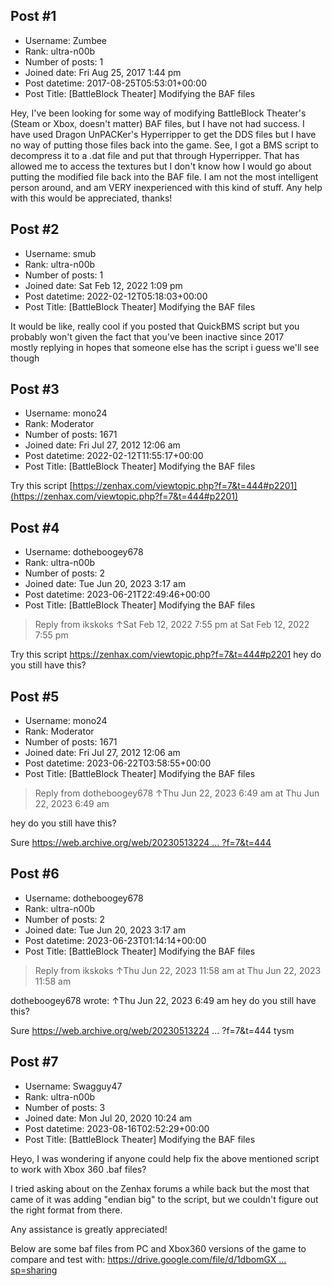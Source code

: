## Post #1
- Username: Zumbee
- Rank: ultra-n00b
- Number of posts: 1
- Joined date: Fri Aug 25, 2017 1:44 pm
- Post datetime: 2017-08-25T05:53:01+00:00
- Post Title: [BattleBlock Theater] Modifying the BAF files

Hey, I've been looking for some way of modifying BattleBlock Theater's (Steam or Xbox, doesn't matter) BAF files, but I have not had success. I have used Dragon UnPACKer's Hyperripper to get the DDS files but I have no way of putting those files back into the game. See, I got a BMS script to decompress it to a .dat file and put that through Hyperripper. That has allowed me to access the textures but I don't know how I would go about putting the modified file back into the BAF file. I am not the most intelligent person around, and am VERY inexperienced with this kind of stuff. Any help with this would be appreciated, thanks!
## Post #2
- Username: smub
- Rank: ultra-n00b
- Number of posts: 1
- Joined date: Sat Feb 12, 2022 1:09 pm
- Post datetime: 2022-02-12T05:18:03+00:00
- Post Title: [BattleBlock Theater] Modifying the BAF files

It would be like, really cool if you posted that QuickBMS script
but you probably won't given the fact that you've been inactive since 2017   
mostly replying in hopes that someone else has the script 
i guess we'll see though
## Post #3
- Username: mono24
- Rank: Moderator
- Number of posts: 1671
- Joined date: Fri Jul 27, 2012 12:06 am
- Post datetime: 2022-02-12T11:55:17+00:00
- Post Title: [BattleBlock Theater] Modifying the BAF files

Try this script [https://zenhax.com/viewtopic.php?f=7&t=444#p2201](https://zenhax.com/viewtopic.php?f=7&t=444#p2201)
## Post #4
- Username: dotheboogey678
- Rank: ultra-n00b
- Number of posts: 2
- Joined date: Tue Jun 20, 2023 3:17 am
- Post datetime: 2023-06-21T22:49:46+00:00
- Post Title: [BattleBlock Theater] Modifying the BAF files

> Reply from ikskoks ↑Sat Feb 12, 2022 7:55 pm at Sat Feb 12, 2022 7:55 pm
>
> 
Try this script https://zenhax.com/viewtopic.php?f=7&t=444#p2201
hey do you still have this?
## Post #5
- Username: mono24
- Rank: Moderator
- Number of posts: 1671
- Joined date: Fri Jul 27, 2012 12:06 am
- Post datetime: 2023-06-22T03:58:55+00:00
- Post Title: [BattleBlock Theater] Modifying the BAF files

> Reply from dotheboogey678 ↑Thu Jun 22, 2023 6:49 am at Thu Jun 22, 2023 6:49 am
>
> 
hey do you still have this?

Sure [https://web.archive.org/web/20230513224 ... ?f=7&t=444](https://web.archive.org/web/20230513224713/https://zenhax.com/viewtopic.php?f=7&t=444)
## Post #6
- Username: dotheboogey678
- Rank: ultra-n00b
- Number of posts: 2
- Joined date: Tue Jun 20, 2023 3:17 am
- Post datetime: 2023-06-23T01:14:14+00:00
- Post Title: [BattleBlock Theater] Modifying the BAF files

> Reply from ikskoks ↑Thu Jun 22, 2023 11:58 am at Thu Jun 22, 2023 11:58 am
>
> 
dotheboogey678 wrote: ↑Thu Jun 22, 2023 6:49 am
hey do you still have this?


Sure https://web.archive.org/web/20230513224 ... ?f=7&t=444
tysm
## Post #7
- Username: Swagguy47
- Rank: ultra-n00b
- Number of posts: 3
- Joined date: Mon Jul 20, 2020 10:24 am
- Post datetime: 2023-08-16T02:52:29+00:00
- Post Title: [BattleBlock Theater] Modifying the BAF files

Heyo, I was wondering if anyone could help fix the above mentioned script to work with Xbox 360 .baf files?

I tried asking about on the Zenhax forums a while back but the most that came of it was adding "endian big" to the script, but we couldn't figure out the right format from there.

Any assistance is greatly appreciated! 

Below are some baf files from PC and Xbox360 versions of the game to compare and test with:
[https://drive.google.com/file/d/1dbomGX ... sp=sharing](https://drive.google.com/file/d/1dbomGXjNfbArhSsW_tvc5BM_0etnBCQL/view?usp=sharing)
